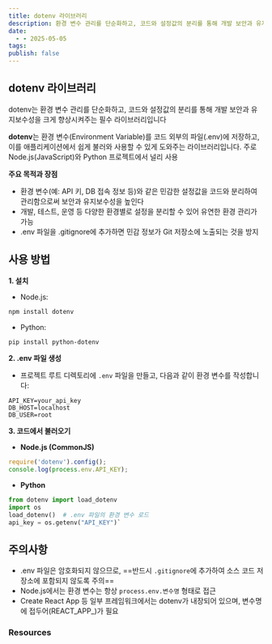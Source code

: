 ```yaml
---
title: dotenv 라이브러리
description: 환경 변수 관리를 단순화하고, 코드와 설정값의 분리를 통해 개발 보안과 유지 보수성을 크게 향상 시켜주는 필수 라이브러리
date:
  - - 2025-05-05
tags: 
publish: false
---
```

## dotenv 라이브러리
dotenv는 환경 변수 관리를 단순화하고, 코드와 설정값의 분리를 통해 개발 보안과 유지보수성을 크게 향상시켜주는 필수 라이브러리입니다

**dotenv**는 환경 변수(Environment Variable)를 코드 외부의 파일(.env)에 저장하고, 이를 애플리케이션에서 쉽게 불러와 사용할 수 있게 도와주는 라이브러리입니다. 주로 Node.js(JavaScript)와 Python 프로젝트에서 널리 사용

**주요 목적과 장점**
- 환경 변수(예: API 키, DB 접속 정보 등)와 같은 민감한 설정값을 코드와 분리하여 관리함으로써 보안과 유지보수성을 높인다
- 개발, 테스트, 운영 등 다양한 환경별로 설정을 분리할 수 있어 유연한 환경 관리가 가능
- .env 파일을 .gitignore에 추가하면 민감 정보가 Git 저장소에 노출되는 것을 방지
## 사용 방법
**1. 설치**
- Node.js:
``` bash
npm install dotenv
```
- Python:
```bash
pip install python-dotenv
```
**2. .env 파일 생성**
- 프로젝트 루트 디렉토리에 `.env` 파일을 만들고, 다음과 같이 환경 변수를 작성합니다:
```text
API_KEY=your_api_key 
DB_HOST=localhost 
DB_USER=root
```
**3. 코드에서 불러오기**
- **Node.js (CommonJS)**
```javascript
require('dotenv').config(); 
console.log(process.env.API_KEY);
```
- **Python**
```python
from dotenv import load_dotenv 
import os 
load_dotenv()  # .env 파일의 환경 변수 로드 
api_key = os.getenv("API_KEY")`
```
## 주의사항
- .env 파일은 암호화되지 않으므로, ==반드시 `.gitignore`에 추가하여 소스 코드 저장소에 포함되지 않도록 주의==
- Node.js에서는 환경 변수는 항상 `process.env.변수명` 형태로 접근
- Create React App 등 일부 프레임워크에서는 dotenv가 내장되어 있으며, 변수명에 접두어(REACT_APP_)가 필요
  
### Resources

